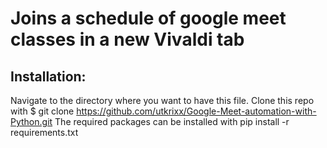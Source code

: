 # Joins a schedule of google meet classes in a new Vivaldi tab 
## Installation:
Navigate to the directory where you want to have this file.
Clone this repo with $ git clone https://github.com/utkrixx/Google-Meet-automation-with-Python.git
The required packages can be installed with
pip install -r requirements.txt
